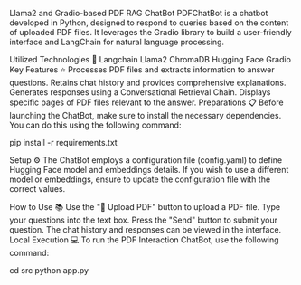 Llama2 and Gradio-based PDF RAG ChatBot
PDFChatBot is a chatbot developed in Python, designed to respond to queries based on the content of uploaded PDF files. It leverages the Gradio library to build a user-friendly interface and LangChain for natural language processing.

Utilized Technologies 🚀
Langchain
Llama2
ChromaDB
Hugging Face
Gradio
Key Features ⭐
Processes PDF files and extracts information to answer questions.
Retains chat history and provides comprehensive explanations.
Generates responses using a Conversational Retrieval Chain.
Displays specific pages of PDF files relevant to the answer.
Preparations 📋
Before launching the ChatBot, make sure to install the necessary dependencies. You can do this using the following command:

pip install -r requirements.txt

Setup ⚙️
The ChatBot employs a configuration file (config.yaml) to define Hugging Face model and embeddings details. If you wish to use a different model or embeddings, ensure to update the configuration file with the correct values.

How to Use 📚
Use the "📁 Upload PDF" button to upload a PDF file.
Type your questions into the text box.
Press the "Send" button to submit your question.
The chat history and responses can be viewed in the interface.
Local Execution 💻
To run the PDF Interaction ChatBot, use the following command:

cd src
python app.py